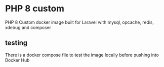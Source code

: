 # PHP 8 custom

PHP 8 Custom docker image built for Laravel with mysql, opcache, redis, xdebug and composer

## testing

There is a docker compose file to test the image locally before pushing into Docker Hub
